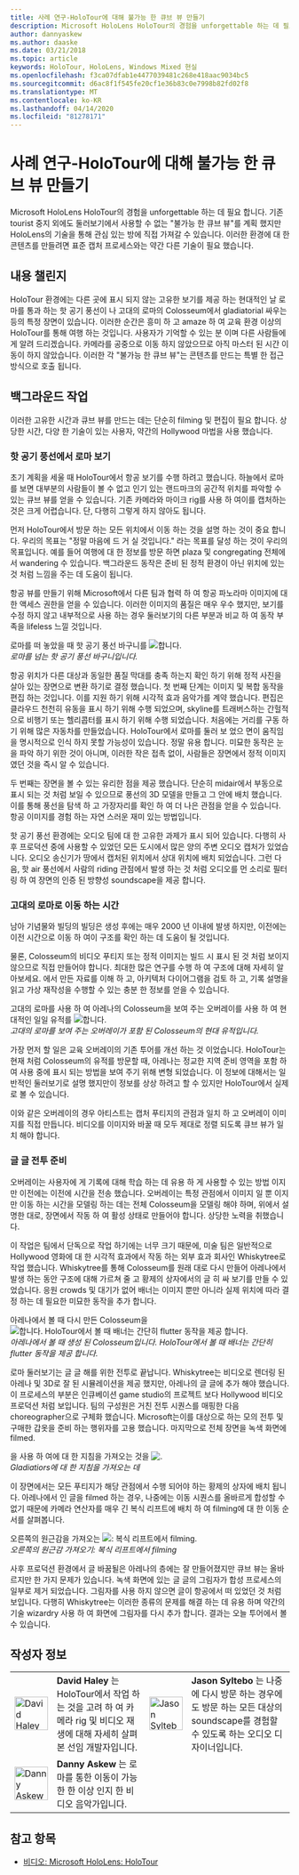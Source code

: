```yaml
---
title: 사례 연구-HoloTour에 대해 불가능 한 큐브 뷰 만들기
description: Microsoft HoloLens HoloTour의 경험을 unforgettable 하는 데 필요 합니다. 기존 tourist 중지 외에도 "불가능 한 큐브 뷰"를 계획 했습니다.
author: dannyaskew
ms.author: daaske
ms.date: 03/21/2018
ms.topic: article
keywords: HoloTour, HoloLens, Windows Mixed 현실
ms.openlocfilehash: f3ca07dfab1e4477039481c268e418aac9034bc5
ms.sourcegitcommit: d6ac8f1f545fe20cf1e36b83c0e7998b82fd02f8
ms.translationtype: MT
ms.contentlocale: ko-KR
ms.lasthandoff: 04/14/2020
ms.locfileid: "81278171"
---
```

# <a name="case-study---creating-impossible-perspectives-for-holotour"></a>사례 연구-HoloTour에 대해 불가능 한 큐브 뷰 만들기

Microsoft HoloLens HoloTour의 경험을 unforgettable 하는 데 필요 합니다. 기존 tourist 중지 외에도 둘러보기에서 사용할 수 없는 "불가능 한 큐브 뷰"를 계획 했지만 HoloLens의 기술을 통해 관심 있는 방에 직접 가져갈 수 있습니다. 이러한 환경에 대 한 콘텐츠를 만들려면 표준 캡처 프로세스와는 약간 다른 기술이 필요 했습니다.

## <a name="the-content-challenge"></a>내용 챌린지

HoloTour 환경에는 다른 곳에 표시 되지 않는 고유한 보기를 제공 하는 현대적인 날 로마를 통과 하는 핫 공기 풍선이 나 고대의 로마의 Colosseum에서 gladiatorial 싸우는 등의 특정 장면이 있습니다. 이러한 순간은 흥미 하 고 amaze 하 여 교육 환경 이상의 HoloTour를 통해 여행 하는 것입니다. 사용자가 기억할 수 있는 분 이며 다른 사람들에 게 알려 드리겠습니다. 카메라를 공중으로 이동 하지 않았으므로 아직 마스터 된 시간 이동이 하지 않았습니다. 이러한 각 "불가능 한 큐브 뷰"는 콘텐츠를 만드는 특별 한 접근 방식으로 호출 됩니다.

## <a name="behind-the-scenes"></a>백그라운드 작업

이러한 고유한 시간과 큐브 뷰를 만드는 데는 단순히 filming 및 편집이 필요 합니다. 상당한 시간, 다양 한 기술이 있는 사용자, 약간의 Hollywood 마법을 사용 했습니다.

### <a name="viewing-rome-from-a-hot-air-balloon"></a>핫 공기 풍선에서 로마 보기

초기 계획을 세울 때 HoloTour에서 항공 보기를 수행 하려고 했습니다. 하늘에서 로마를 보면 대부분의 사람들이 볼 수 없고 인기 있는 랜드마크의 공간적 위치를 파악할 수 있는 큐브 뷰를 얻을 수 있습니다. 기존 카메라와 마이크 rig를 사용 하 여이를 캡처하는 것은 크게 어렵습니다. 단, 다행히 그렇게 하지 않아도 됩니다.

먼저 HoloTour에서 방문 하는 모든 위치에서 이동 하는 것을 설명 하는 것이 중요 합니다. 우리의 목표는 "정말 마음에 드 거 실 것입니다." 라는 목표를 달성 하는 것이 우리의 목표입니다. 예를 들어 여행에 대 한 정보를 방문 하면 plaza 및 congregating 전체에서 wandering 수 있습니다. 백그라운드 동작은 준비 된 정적 환경이 아닌 위치에 있는 것 처럼 느낌을 주는 데 도움이 됩니다.

항공 뷰를 만들기 위해 Microsoft에서 다른 팀과 협력 하 여 항공 파노라마 이미지에 대 한 액세스 권한을 얻을 수 있습니다. 이러한 이미지의 품질은 매우 우수 했지만, 보기를 수정 하지 않고 내부적으로 사용 하는 경우 둘러보기의 다른 부분과 비교 하 여 동작 부족을 lifeless 느낄 것입니다. 


로마를 떠 놓았을 때 핫 공기 풍선 바구니를 ![합니다.](images/hotairballoon1-300px.png)<br>
*로마를 넘는 핫 공기 풍선 바구니입니다.*

항공 위치가 다른 대상과 동일한 품질 막대를 충족 하는지 확인 하기 위해 정적 사진을 살아 있는 장면으로 변환 하기로 결정 했습니다. 첫 번째 단계는 이미지 및 복합 동작을 편집 하는 것입니다. 이를 지원 하기 위해 시각적 효과 음악가를 계약 했습니다. 편집은 클라우드 천천히 유동을 표시 하기 위해 수행 되었으며, skyline를 트래버스하는 간헐적으로 비행기 또는 헬리콥터를 표시 하기 위해 수행 되었습니다. 처음에는 거리를 구동 하기 위해 많은 자동차를 만들었습니다. HoloTour에서 로마를 둘러 보 었으 면이 움직임을 명시적으로 인식 하지 못할 가능성이 있습니다. 정말 유용 합니다. 미묘한 동작은 눈을 파악 하기 위한 것이 아니며, 이러한 작은 접촉 없이, 사람들은 장면에서 정적 이미지 였던 것을 즉시 알 수 있습니다.

두 번째는 장면을 볼 수 있는 유리한 점을 제공 했습니다. 단순히 midair에서 부동으로 표시 되는 것 처럼 보일 수 있으므로 풍선의 3D 모델을 만들고 그 안에 배치 했습니다. 이를 통해 풍선을 탐색 하 고 가장자리를 확인 하 여 더 나은 관점을 얻을 수 있습니다. 항공 이미지를 경험 하는 자연 스러운 재미 있는 방법입니다.

핫 공기 풍선 환경에는 오디오 팀에 대 한 고유한 과제가 표시 되어 있습니다. 다행히 사후 프로덕션 중에 사용할 수 있었던 모든 도시에서 많은 양의 주변 오디오 캡처가 있었습니다. 오디오 송신기가 땅에서 캡처된 위치에서 상대 위치에 배치 되었습니다. 그런 다음, 핫 air 풍선에서 사람의 riding 관점에서 발생 하는 것 처럼 오디오를 먼 소리로 필터링 하 여 장면의 인증 된 방향성 soundscape을 제공 합니다.

### <a name="time-traveling-to-ancient-rome"></a>고대의 로마로 이동 하는 시간

남아 기념물와 빌딩의 빌딩은 생성 후에는 매우 2000 년 이내에 발생 하지만, 이전에는 이전 시간으로 이동 하 여이 구조를 확인 하는 데 도움이 될 것입니다.

물론, Colosseum의 비디오 푸티지 또는 정적 이미지는 빌드 시 표시 된 것 처럼 보이지 않으므로 직접 만들어야 합니다. 최대한 많은 연구를 수행 하 여 구조에 대해 자세히 알아보세요. 에서 만든 자료를 이해 하 고, 아키텍처 다이어그램을 검토 하 고, 기록 설명을 읽고 가상 재작성을 수행할 수 있는 충분 한 정보를 얻을 수 있습니다. 

고대의 로마를 사용 하 여 아레나의 Colosseum을 보여 주는 오버레이를 사용 하 여 현대적인 일일 유적를 ![합니다.](images/rome-colosseum-overlay-500px.png)<br>
*고대의 로마를 보여 주는 오버레이가 포함 된 Colosseum의 현대 유적입니다.*

가장 먼저 할 일은 교육 오버레이의 기존 투어를 개선 하는 것 이었습니다. HoloTour는 현재 처럼 Colosseum의 유적를 방문할 때, 아레나는 정교한 지역 준비 영역을 포함 하 여 사용 중에 표시 되는 방법을 보여 주기 위해 변형 되었습니다. 이 정보에 대해서는 일반적인 둘러보기로 설명 했지만이 정보를 상상 하려고 할 수 있지만 HoloTour에서 실제로 볼 수 있습니다.

이와 같은 오버레이의 경우 아티스트는 캡처 푸티지의 관점과 일치 하 고 오버레이 이미지를 직접 만듭니다. 비디오를 이미지와 바꿀 때 모두 제대로 정렬 되도록 큐브 뷰가 일치 해야 합니다.

### <a name="staging-the-gladiator-fight"></a>글 글 전투 준비

오버레이는 사용자에 게 기록에 대해 학습 하는 데 유용 하 게 사용할 수 있는 방법 이지만 이전에는 이전에 시간을 전송 했습니다. 오버레이는 특정 관점에서 이미지 일 뿐 이지만 이동 하는 시간을 모델링 하는 데는 전체 Colosseum을 모델링 해야 하며, 위에서 설명한 대로, 장면에서 작동 하 여 활성 상태로 만들어야 합니다. 상당한 노력을 취했습니다.

이 작업은 팀에서 단독으로 작업 하기에는 너무 크기 때문에, 미술 팀은 일반적으로 Hollywood 영화에 대 한 시각적 효과에서 작동 하는 외부 효과 회사인 Whiskytree로 작업 했습니다. Whiskytree를 통해 Colosseum를 원래 대로 다시 만들어 아레나에서 발생 하는 동안 구조에 대해 가르쳐 줄 고 황제의 상자에서의 글 히 싸 보기를 만들 수 있었습니다. 응원 crowds 및 대기가 없어 배너는 이미지 뿐만 아니라 실제 위치에 따라 결정 하는 데 필요한 미묘한 동작을 추가 합니다.

아레나에서 볼 때 다시 만든 Colosseum을 ![합니다. HoloTour에서 볼 때 배너는 간단히 flutter 동작을 제공 합니다.](images/recreated-colosseum-holotour-500px.png)<br>
*아레나에서 볼 때 생성 된 Colosseum입니다. HoloTour에서 볼 때 배너는 간단히 flutter 동작을 제공 합니다.*

로마 둘러보기는 글 글 해를 위한 전투로 끝납니다. Whiskytree는 비디오로 렌더링 된 아레나 및 3D로 잘 된 시뮬레이션을 제공 했지만, 아레나의 글 글에 추가 해야 했습니다. 이 프로세스의 부분은 인큐베이션 game studio의 프로젝트 보다 Hollywood 비디오 프로덕션 처럼 보입니다. 팀의 구성원은 거친 전투 시퀀스를 매핑한 다음 choreographer으로 구체화 했습니다. Microsoft는이를 대상으로 하는 모의 전투 및 구매한 갑옷을 준비 하는 행위자를 고용 했습니다. 마지막으로 전체 장면을 녹색 화면에 filmed.

을 사용 하 여에 대 한 지침을 가져오는 것을 ![.](images/green-screen-gladiators-holotour-500px.jpg)<br>
*Gladiatiors에 대 한 지침을 가져오는 데*

이 장면에서는 모든 푸티지가 해당 관점에서 수행 되어야 하는 황제의 상자에 배치 됩니다. 아레나에서 인 글을 filmed 하는 경우, 나중에는 이동 시퀀스를 올바르게 합성할 수 없기 때문에 카메라 연산자를 매우 긴 복식 리프트에 배치 하 여 filming에 대 한 이동 순서를 살펴봅니다.

오른쪽의 원근감을 가져오는 ![: 복식 리프트에서 filming.](images/scissor-lift-holotour-500px.jpg)<br>
*오른쪽의 원근감 가져오기: 복식 리프트에서 filming*

사후 프로덕션 환경에서 글 바꿈될은 아레나의 층에는 잘 만들어졌지만 큐브 뷰는 올바르지만 한 가지 문제가 있습니다. 녹색 화면에 있는 글 글의 그림자가 합성 프로세스의 일부로 제거 되었습니다. 그림자를 사용 하지 않으면 글이 항공에서 떠 있었던 것 처럼 보입니다. 다행히 Whiskytree는 이러한 종류의 문제를 해결 하는 데 유용 하며 약간의 기술 wizardry 사용 하 여 화면에 그림자를 다시 추가 합니다. 결과는 오늘 투어에서 볼 수 있습니다.

## <a name="about-the-authors"></a>작성자 정보

<table style="border:0">
<tr>
<td style="border:0" width="60px"> <img alt="David Haley" width="60" height="60" src="images/haley.png" /></td>
<td style="border:0" width="408"> <b>David Haley</b> 는 HoloTour에서 작업 하는 것을 고려 하 여 카메라 rig 및 비디오 재생에 대해 자세히 살펴본 선임 개발자입니다.</td>

<td style="border:0" width="60px"> <img alt="Jason Syltebo" width="60" height="60" src="images/syltebo.png" /></td>
<td style="border:0" width="408"> <b>Jason Syltebo</b> 는 나중에 다시 방문 하는 경우에도 방문 하는 모든 대상의 soundscape를 경험할 수 있도록 하는 오디오 디자이너입니다.</td>
</tr>
<tr>
<td style="border:0" width="60px"> <img alt="Danny Askew" width="60" height="60" src="images/askew.png" /></td>
<td style="border:0" width="408"> <b>Danny Askew</b> 는 로마를 통한 이동이 가능한 한 이상 인지 한 비디오 음악가입니다.</td>

<td style="border:0" width="60px"></td>
<td style="border:0" width="408"></td>
</tr>
</table>


## <a name="see-also"></a>참고 항목
* [비디오: Microsoft HoloLens: HoloTour](https://www.youtube.com/watch?v=pLd9WPlaMpY)
